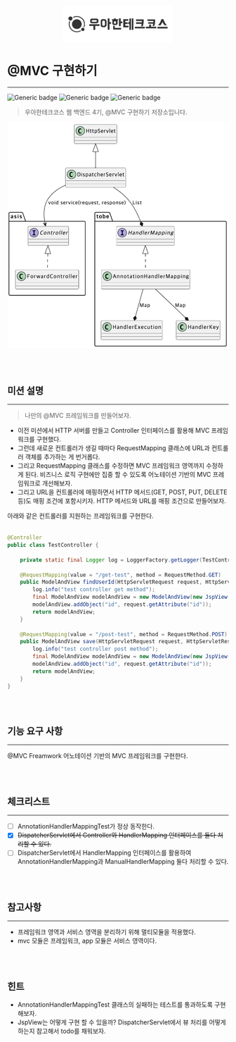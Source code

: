 <p align="center">
    <img src="./woowacourse.png" alt="우아한테크코스" width="250px">
</p>

# @MVC 구현하기

---

![Generic badge](https://img.shields.io/badge/Level4-mvc-green.svg)
![Generic badge](https://img.shields.io/badge/test-2_passed-blue.svg)
![Generic badge](https://img.shields.io/badge/version-1.0.0-brightgreen.svg)

> 우아한테크코스 웹 백엔드 4기, @MVC 구현하기 저장소입니다.

<img src="./diagram.png" alt="java-lotto-operation" width="768px">

<br><br>

## 미션 설명

---

> 나만의 @MVC 프레임워크를 만들어보자.

- 이전 미션에서 HTTP 서버를 만들고 Controller 인터페이스를 활용해 MVC 프레임워크를 구현했다.
- 그런데 새로운 컨트롤러가 생길 때마다 RequestMapping 클래스에 URL과 컨트롤러 객체를 추가하는 게 번거롭다.
- 그리고 RequestMapping 클래스를 수정하면 MVC 프레임워크 영역까지 수정하게 된다.
  비즈니스 로직 구현에만 집중 할 수 있도록 어노테이션 기반의 MVC 프레임워크로 개선해보자.
- 그리고 URL을 컨트롤러에 매핑하면서 HTTP 메서드(GET, POST, PUT, DELETE 등)도 매핑 조건에 포함시키자.
  HTTP 메서드와 URL를 매핑 조건으로 만들어보자.

아래와 같은 컨트롤러를 지원하는 프레임워크를 구현한다.

```java

@Controller
public class TestController {

    private static final Logger log = LoggerFactory.getLogger(TestController.class);

    @RequestMapping(value = "/get-test", method = RequestMethod.GET)
    public ModelAndView findUserId(HttpServletRequest request, HttpServletResponse response) {
        log.info("test controller get method");
        final ModelAndView modelAndView = new ModelAndView(new JspView("/get-test.jsp"));
        modelAndView.addObject("id", request.getAttribute("id"));
        return modelAndView;
    }

    @RequestMapping(value = "/post-test", method = RequestMethod.POST)
    public ModelAndView save(HttpServletRequest request, HttpServletResponse response) {
        log.info("test controller post method");
        final ModelAndView modelAndView = new ModelAndView(new JspView("/post-test.jsp"));
        modelAndView.addObject("id", request.getAttribute("id"));
        return modelAndView;
    }
}
```

<br><br>

## 기능 요구 사항

---

@MVC Freamwork
어노테이션 기반의 MVC 프레임워크를 구현한다.

<br><br>

## 체크리스트

---

- [ ] AnnotationHandlerMappingTest가 정상 동작한다.
- [x] ~~DispatcherServlet에서 Controller와 HandlerMapping 인터페이스를 둘다 처리할 수 있다.~~
- [ ] DispatcherServlet에서 HandlerMapping 인터페이스를 활용하여<br>AnnotationHandlerMapping과 ManualHandlerMapping 둘다 처리할 수 있다.

<br><br>

## 참고사항

---

- 프레임워크 영역과 서비스 영역을 분리하기 위해 멀티모듈을 적용했다.
- mvc 모듈은 프레임워크, app 모듈은 서비스 영역이다.

<br><br>

## 힌트

- AnnotationHandlerMappingTest 클래스의 실패하는 테스트를 통과하도록 구현해보자.
- JspView는 어떻게 구현 할 수 있을까? DispatcherServlet에서 뷰 처리를 어떻게 하는지 참고해서 todo를 채워보자.

<br><br>
